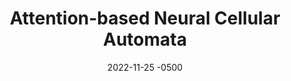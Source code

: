 ---
date: 2022-11-25 -0500
title: Attention-based Neural Cellular Automata
teaser: |
  <video controls>
    <source src="/assets/vid/vitca.mp4" type="video/mp4">
    Your browser does not support the video tag.
  </video>
authors: [mattie, derek, chris]
venue: NeurIPS 2022
links:
  -
    name: Paper
    url: https://proceedings.neurips.cc/paper_files/paper/2022/file/361e5112d2eca09513bbd266e4b2d2be-Paper-Conference.pdf
  -
    name: Supplemental (includes code)
    url: https://proceedings.neurips.cc/paper_files/paper/2022/file/361e5112d2eca09513bbd266e4b2d2be-Supplemental-Conference.zip
---